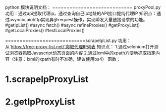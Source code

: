 python 模块说明文档：
============================ proxyPool.py
功用：通过api提取代理ip，通过查询自己ip地址的API接口提纯代理IP
知识点：通过asyncio,aiohttp实现异步request操作，实现瞬发大量链接请求的功能。
#getIpList()
#async fetch()
#async refineProxies()
#getProxyList()
#getLocalProxies()
#testLocalProxies()


============================scrapeIpList.py
功用：从'https://free-proxy-list.net/'爬取代理IP列表
知识点：
        1.通过selenium打开测试浏览器抓取Javascript动态页面的内容
        2.通过lxml中的xpath方便地抓取指定内容（注意：lxml的xpath有时不准确，建议使用bs4）
函数：
#               1.scrapeIpProxyList
#               2.getIpProxyList




